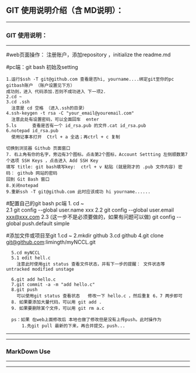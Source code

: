 GIT 使用说明介绍（含 MD说明）：
----------------------
----------------------

### GIT 使用说明：  
*********
#web页面操作：
    注册账户，添加repository ，initialize the readme.md
    
#pc端：git bash 初始及setting
    
    1.运行$ssh -T git@github.com 查看是否hi, yourname....绑定git至你的pc gitbash账户 （账户设置见下方）
    成功则，进入 代码添加.否则不成功进入 下一项2.
    2.cd ~
    3.cd .ssh  
      注意是 cd 空格 （进入.ssh的目录）
    4.ssh-keygen -t rsa -C "your_email@youremail.com"
      注意此处有设置密码，可以全面回车  enter
    5.ls      查看是否有一个 id_rsa.pub 的文件.cat id_rsa.pub
    6.notepad id_rsa.pub 
      使用记事本打开  Ctrl + a 全选；再ctrl + c 复制
    
    切换到浏览器 Github 页面窗口  
    7. 右上角有你的名字，旁边有3个图标。点击第2个图标，Account Settting 左侧顺数第7个选项 SSH Keys ，点击进入 Add SSH Key
    填写 title: git bash填写key:  ctrl + v 粘贴 (就是刚才的 .pub 文件内容) 密码： github 网站的密码
    回到 Git Bash 窗口
    8.关闭notepad
    9.重新ssh -T git@github.com 此时应该成功 hi yourname......

#配置自己的git bash pc端
    1. cd ~     
    2.1 git config  --global user.name xxx
    2.2 git config  --global user.email  xxx@xxx.com
    2.3 (这一步不是必须要做的，如果有问题可以做) git config  --global push.default simple

#添加文件或项目至git
      1.cd ~
      2.mkdir github
      3.cd github
      4.git clone git@github.com:limingth/myNCCL.git
      
      5.cd myNCCL
      5.1 edit hell.c
        注意此时使用git status 查看文件状态，并有下一步的提醒： 文件状态等 untracked modified unstage
      
      6.git add hello.c
      7.git commit -a -m "add hello.c"
      8.git push
        可以使用git status 查看状态   修改一下 hello.c ，然后重复 6，7 两步即可
      8. 如果要添加大量代码，可以用 git add .
      9. 如果要删除某个文件，可以用 git rm a.c
        
      ps：如果 在web上面修改后 本地也做了修改但是没有上传push。此时操作为
          1.先git pull 最新的下来，再合并提交。push...

------
------
###      MarkDown Use
------
------

